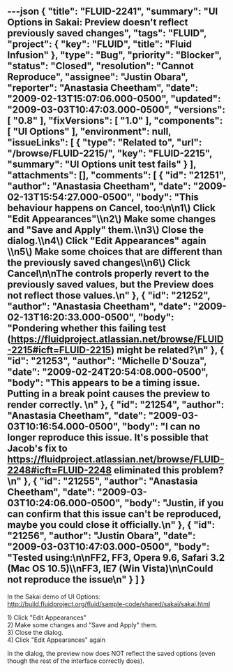 ---json
{
  "title": "FLUID-2241",
  "summary": "UI Options in Sakai: Preview doesn't reflect previously saved changes",
  "tags": "FLUID",
  "project": {
    "key": "FLUID",
    "title": "Fluid Infusion"
  },
  "type": "Bug",
  "priority": "Blocker",
  "status": "Closed",
  "resolution": "Cannot Reproduce",
  "assignee": "Justin Obara",
  "reporter": "Anastasia Cheetham",
  "date": "2009-02-13T15:07:06.000-0500",
  "updated": "2009-03-03T10:47:03.000-0500",
  "versions": [
    "0.8"
  ],
  "fixVersions": [
    "1.0"
  ],
  "components": [
    "UI Options"
  ],
  "environment": null,
  "issueLinks": [
    {
      "type": "Related to",
      "url": "/browse/FLUID-2215/",
      "key": "FLUID-2215",
      "summary": "UI Options unit test fails"
    }
  ],
  "attachments": [],
  "comments": [
    {
      "id": "21251",
      "author": "Anastasia Cheetham",
      "date": "2009-02-13T15:54:27.000-0500",
      "body": "This behaviour happens on Cancel, too:\n\n1\\) Click \"Edit Appearances\"\\\n2\\) Make some changes and \"Save and Apply\" them.\\\n3\\) Close the dialog.\\\n4\\) Click \"Edit Appearances\" again \\\n5\\) Make some choices that are different than the previously saved changes\\\n6\\) Click Cancel\n\nThe controls properly revert to the previously saved values, but the Preview does not reflect those values.\n"
    },
    {
      "id": "21252",
      "author": "Anastasia Cheetham",
      "date": "2009-02-13T16:20:33.000-0500",
      "body": "Pondering whether this failing test (<https://fluidproject.atlassian.net/browse/FLUID-2215#icft=FLUID-2215>) might be related?\n"
    },
    {
      "id": "21253",
      "author": "Michelle D'Souza",
      "date": "2009-02-24T20:54:08.000-0500",
      "body": "This appears to be a timing issue. Putting in a break point causes the preview to render correctly.&#x20;\n"
    },
    {
      "id": "21254",
      "author": "Anastasia Cheetham",
      "date": "2009-03-03T10:16:54.000-0500",
      "body": "I can no longer reproduce this issue. It's possible that Jacob's fix to <https://fluidproject.atlassian.net/browse/FLUID-2248#icft=FLUID-2248> eliminated this problem?\n"
    },
    {
      "id": "21255",
      "author": "Anastasia Cheetham",
      "date": "2009-03-03T10:24:06.000-0500",
      "body": "Justin, if you can confirm that this issue can't be reproduced, maybe you could close it officially.\n"
    },
    {
      "id": "21256",
      "author": "Justin Obara",
      "date": "2009-03-03T10:47:03.000-0500",
      "body": "Tested using:\n\nFF2, FF3, Opera 9.6, Safari 3.2 (Mac OS 10.5)\\\nFF3, IE7 (Win Vista)\n\nCould not reproduce the issue\n"
    }
  ]
}
---
In the Sakai demo of UI Options:\
<http://build.fluidproject.org/fluid/sample-code/shared/sakai/sakai.html>

1\) Click "Edit Appearances"\
2\) Make some changes and "Save and Apply" them.\
3\) Close the dialog.\
4\) Click "Edit Appearances" again

In the dialog, the preview now does NOT reflect the saved options (even though the rest of the interface correctly does).

        